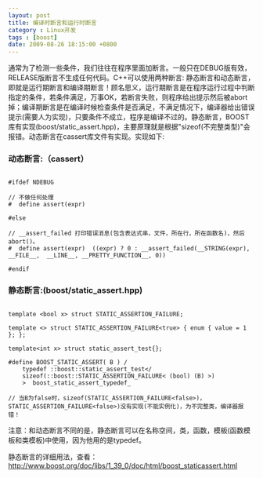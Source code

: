 ```yaml
---
layout: post
title: 编译时断言和运行时断言
category : Linux开发
tags : [boost]
date: 2009-08-26 18:15:00 +0800
---
```


通常为了检测一些条件，我们往往在程序里面加断言。一般只在DEBUG版有效，RELEASE版断言不生成任何代码。C++可以使用两种断言: 静态断言和动态断言，即就是运行期断言和编译期断言！顾名思义，运行期断言是在程序运行过程中判断指定的条件，若条件满足，万事OK，若断言失败，则程序给出提示然后被abort掉；编译期断言是在编译时候检查条件是否满足，不满足情况下，编译器给出错误提示(需要人为实现)，只要条件不成立，程序是编译不过的。静态断言，BOOST库有实现(boost/static_assert.hpp)，主要原理就是根据"sizeof(不完整类型)"会报错。动态断言在cassert库文件有实现。实现如下:
 
### 动态断言:（cassert）
 
```

#ifdef NDEBUG
 
// 不做任何处理
#  define assert(expr)   
 
#else
 
// __assert_failed 打印错误消息(包含表达式串，文件，所在行，所在函数名)，然后abort()。
#  define assert(expr)  ((expr) ? 0 : __assert_failed(__STRING(expr),  __FILE__,  __LINE__, __PRETTY_FUNCTION__, 0))  
 
#endif

```
 
### 静态断言:(boost/static_assert.hpp)
 
``` 

template <bool x> struct STATIC_ASSERTION_FAILURE;
 
template <> struct STATIC_ASSERTION_FAILURE<true> { enum { value = 1 }; };
 
template<int x> struct static_assert_test{};
 
#define BOOST_STATIC_ASSERT( B ) /
    typedef ::boost::static_assert_test</
    sizeof(::boost::STATIC_ASSERTION_FAILURE< (bool) (B) >)
    >  boost_static_assert_typedef_
 
// 当B为false时，sizeof(STATIC_ASSERTION_FAILURE<false>)，STATIC_ASSERTION_FAILURE<false>)没有实现(不能实例化)，为不完整类，编译器报错！

```
 
注意：和动态断言不同的是，静态断言可以在名称空间，类，函数，模板(函数模板和类模板)中使用，因为他用的是typedef。
 
静态断言的详细用法，查看：<http://www.boost.org/doc/libs/1_39_0/doc/html/boost_staticassert.html>


